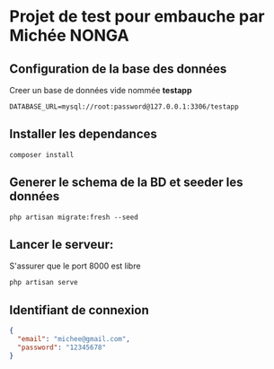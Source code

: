 # Projet de test pour embauche par Michée NONGA

## Configuration de la base des données

Creer un base de données vide nommée **testapp**  

````
DATABASE_URL=mysql://root:password@127.0.0.1:3306/testapp
````

## Installer les dependances

````
composer install
````

## Generer le schema de la BD et seeder les données

```
php artisan migrate:fresh --seed
```

## Lancer le serveur:

S'assurer que le port 8000 est libre

````
php artisan serve
````

## Identifiant de connexion
```json
{
  "email": "michee@gmail.com",
  "password": "12345678"
}
```
